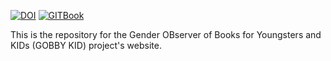 [![DOI](https://zenodo.org/badge/515276383.svg)](https://zenodo.org/badge/latestdoi/515276383)
[![GITBook](https://img.shields.io/badge/GIT-Book-lightblue)](https://the-gobbykid-project.gitbook.io/gobbykid-project)

This is the repository for the Gender OBserver of Books for Youngsters and KIDs (GOBBY KID) project's website. 
